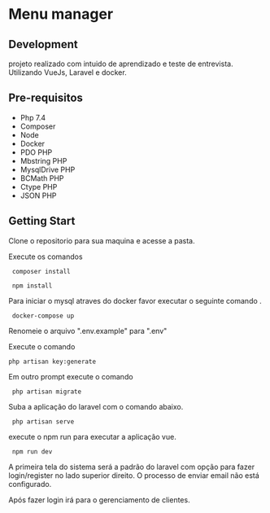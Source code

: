 
# Menu manager

## Development

projeto realizado com intuido de aprendizado e teste de entrevista. Utilizando VueJs, Laravel e docker. 

## Pre-requisitos

* Php 7.4
* Composer
* Node
* Docker
* PDO PHP
* Mbstring PHP
* MysqlDrive PHP
* BCMath PHP 
* Ctype PHP
* JSON PHP

## Getting Start

Clone o repositorio para sua maquina e acesse a pasta.

Execute os comandos

```
 composer install
```

```
 npm install
```

Para iniciar o mysql atraves do docker favor executar o seguinte comando .

```
 docker-compose up
```

Renomeie o arquivo ".env.example" para ".env"

Execute o comando

```
php artisan key:generate
```

Em outro prompt execute o comando 

```
 php artisan migrate 
```

Suba a aplicação do laravel com o comando abaixo.

```
 php artisan serve
```

execute o npm run para executar a aplicação vue.

```
 npm run dev
```
A primeira tela do sistema será a padrão do laravel com opção para fazer login/register no lado superior direito. O processo de enviar email não está configurado.

Após fazer login irá para o gerenciamento de clientes. 
